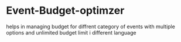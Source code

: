 # Event-Budget-optimzer
helps in managing budget for diffrent category of events with multiple options and unlimited budget limit i different language
